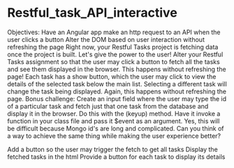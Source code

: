 # Restful_task_API_interactive

Objectives:
Have an Angular app make an http request to an API when the user clicks a button
Alter the DOM based on user interaction without refreshing the page
Right now, your Restful Tasks project is fetching data once the project is built. Let's give the power to the user! Alter your Restful Tasks assignment so that the user may click a button to fetch all the tasks and see them displayed in the browser. This happens without refreshing the page!
Each task has a show button, which the user may click to view the details of the selected task below the main list. Selecting a different task will change the task being displayed. Again, this happens without refreshing the page.
Bonus challenge: Create an input field where the user may type the id of a particular task and fetch just that one task from the database and display it in the browser. Do this with the (keyup) method. Have it invoke a function in your class file and pass it $event as an argument. Yes, this will be difficult because Mongo id's are long and complicated. Can you think of a way to achieve the same thing while making the user experience better?

Add a button so the user may trigger the fetch to get all tasks
Display the fetched tasks in the html
Provide a button for each task to display its details
